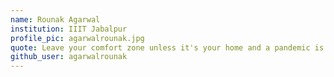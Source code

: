 ```yaml
---
name: Rounak Agarwal
institution: IIIT Jabalpur
profile_pic: agarwalrounak.jpg
quote: Leave your comfort zone unless it's your home and a pandemic is prevailing, then you better stay.
github_user: agarwalrounak
---
```

